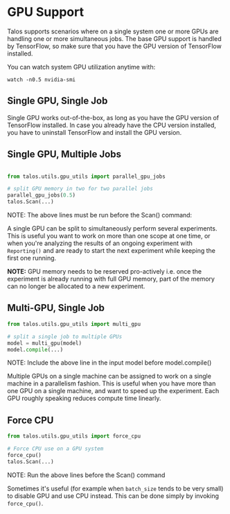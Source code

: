 # GPU Support

Talos supports scenarios where on a single system one or more GPUs are handling one or more simultaneous jobs. The base GPU support is handled by TensorFlow, so make sure that you have the GPU version of TensorFlow installed.

You can watch system GPU utilization anytime with:

`watch -n0.5 nvidia-smi`

## Single GPU, Single Job

Single GPU works out-of-the-box, as long as you have the GPU version of TensorFlow installed. In case you already have the CPU version installed, you have to uninstall TensorFlow and install the GPU version.

## Single GPU, Multiple Jobs

```python

from talos.utils.gpu_utils import parallel_gpu_jobs

# split GPU memory in two for two parallel jobs
parallel_gpu_jobs(0.5)
talos.Scan(...)

```
NOTE: The above lines must be run before the Scan() command:

A single GPU can be split to simultaneously perform several experiments. This is useful you want to work on more than one scope at one time, or when you're analyzing the results of an ongoing experiment with `Reporting()` and are ready to start the next experiment while keeping the first one running.

**NOTE:** GPU memory needs to be reserved pro-actively i.e. once the experiment is already running with full GPU memory, part of the memory can no longer be allocated to a new experiment.

## Multi-GPU, Single Job

```python
from talos.utils.gpu_utils import multi_gpu

# split a single job to multiple GPUs
model = multi_gpu(model)
model.compile(...)
```
NOTE: Include the above line in the input model before model.compile()

Multiple GPUs on a single machine can be assigned to work on a single machine in a parallelism fashion. This is useful when you have more than one GPU on a single machine, and want to speed up the experiment. Each GPU roughly speaking reduces compute time linearly.

## Force CPU

```python
from talos.utils.gpu_utils import force_cpu

# Force CPU use on a GPU system
force_cpu()
talos.Scan(...)
```
NOTE: Run the above lines before the Scan() command

Sometimes it's useful (for example when `batch_size` tends to be very small) to disable GPU and use CPU instead. This can be done simply by invoking `force_cpu()`.

